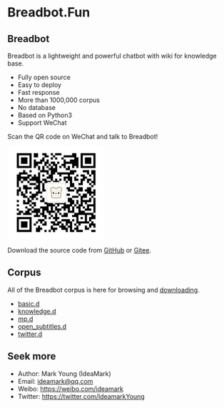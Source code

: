 # Breadbot.Fun

## Breadbot

Breadbot is a lightweight and powerful chatbot with wiki for knowledge base.

* Fully open source
* Easy to deploy
* Fast response
* More than 1000,000 corpus
* No database
* Based on Python3
* Support WeChat

Scan the QR code on WeChat and talk to Breadbot!

![QR](QR.jpg)

Download the source code from [GitHub](https://github.com/ideamark/breadbot) or [Gitee](https://gitee.com/ideamark/breadbot).

## Corpus

All of the Breadbot corpus is here for browsing and [downloading](https://github.com/ideamark/ideamark.github.io).

* [basic.d](basic/index.md)
* [knowledge.d](knowledge/index.md)
* [mp.d](mp/index.md)
* [open_subtitles.d](open_subtitles/index.md)
* [twitter.d](twitter/index.md)

## Seek more

* Author: Mark Young (IdeaMark)
* Email: ideamark@qq.com
* Weibo: https://weibo.com/ideamark
* Twitter: https://twitter.com/IdeamarkYoung
